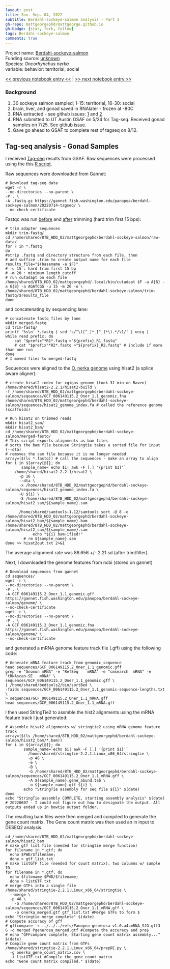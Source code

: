 ```yaml
---
layout: post
title: Sun. Sep. 04, 2022
subtitle: Berdahl-sockeye-salmon analysis - Part 1
gh-repo: mattgeorgephd/mattgeorge.github.io
gh-badge: [star, fork, follow]
tags: Berdahl-sockeye-salmon
comments: true
---
```


Project name: [Berdahl-sockeye-salmon](https://github.com/mattgeorgephd/Berdahl-sockeye-salmon) <br />
Funding source: [unknown]() <br />
Species: *Oncorhynchus nerka* <br />
variable: behavior: territorial, social <br />

[<< previous notebook entry <<]()
 |
[>> next notebook entry >>](https://mattgeorgephd.github.io/Berdhal-sockeye-salmon-analysis-Part-2/)

### Background
1. 30 sockeye salmon sampled; 1-15: territorial, 16-30: social
2. brain, liver, and gonad saved in RNAlater - frozen at -80C
3. RNA extracted - see github issues: [1](https://github.com/RobertsLab/resources/issues/1307) and [2](https://github.com/RobertsLab/resources/issues/1410)
4. RNA submitted to UT Austin GSAF on 5/24 for Tag-seq. Received gonad samples on 7/25. See [github issue](https://github.com/RobertsLab/resources/issues/1501).
5. Gave go ahead to GSAF to complete rest of tagseq on 8/12.

## Tag-seq analysis - Gonad Samples

I received [Tag-seq](https://dnatech.genomecenter.ucdavis.edu/tag-seq-gene-expression-profiling/) results from GSAF. Raw sequences were processed using the this [R script](https://github.com/mattgeorgephd/Berdahl-sockeye-salmon/blob/main/tag-seq/code/1_process-tagseq-data-salmon.Rmd).

Raw sequences were downloaded from Gannet:
```
# Download tag-seq data
wget -r \
--no-directories --no-parent \
-P . \
-A .fastq.gz https://gannet.fish.washington.edu/panopea/berdahl-sockeye-salmon/20220714-tagseq/ \
--no-check-certificate
```

Fastqc was run [before](https://gannet.fish.washington.edu/panopea/berdahl-sockeye-salmon/multiqc_report.html) and [after](https://gannet.fish.washington.edu/panopea/berdahl-sockeye-salmon/multiqc_report_trimmed.html) trimming (hard trim first 15 bps):

```{bash}
# trim adapter sequences
mkdir trim-fastq/
cd /home/shared/8TB_HDD_02/mattgeorgephd/berdahl-sockeye-salmon/raw-data/
for F in *.fastq
do
#strip .fastq and directory structure from each file, then
# add suffice .trim to create output name for each file
results_file="$(basename -a $F)"
# -u 15 : hard trim first 15 bp
# -m 20 : minimum length cutoff
# run cutadapt on each file
/home/shared/8TB_HDD_02/mattgeorgephd/.local/bin/cutadapt $F -a A{8} -a G{8} -a AGATCGG -u 15 -m 20 -o \
/home/shared/8TB_HDD_02/mattgeorgephd/berdahl-sockeye-salmon/trim-fastq/$results_file
done
```
and concatenating by sequencing lane:

```{bash}
# concatenate fastq files by lane
mkdir merged-fastq
cd trim-fastq/
printf '%s\n' *.fastq | sed 's/^\([^_]*_[^_]*\).*/\1/' | uniq |
while read prefix; do
    cat "$prefix"*R1*.fastq >"${prefix}_R1.fastq"
    # cat "$prefix"*R2*.fastq >"${prefix}_R2.fastq" # include if more than one run
done
# I moved files to merged-fastq
```
Sequences were aligned to the [O. nerka genome](https://www.ncbi.nlm.nih.gov/assembly/GCF_006149115.2) using hisat2 (a splice aware aligner):


```{bash}
# create hisat2 index for cgigas genome (took 31 min on Raven)
/home/shared/hisat2-2.2.1/hisat2-build \
-f /home/shared/8TB_HDD_02/mattgeorgephd/berdahl-sockeye-salmon/sequences/GCF_006149115.2_Oner_1.1_genomic.fna /home/shared/8TB_HDD_02/mattgeorgephd/berdahl-sockeye-salmon/sequences/hisat2_genome_index.fa # called the reference genome (scaffolds)
```

```{bash}
# Run hisat2 on trimmed reads
mkdir hisat2_sam/
mkdir hisat2_bam/
cd /home/shared/8TB_HDD_02/mattgeorgephd/berdahl-sockeye-salmon/merged-fastq/
# This script exports alignments as bam files
# sorts the bam file because Stringtie takes a sorted file for input (--dta)
# removes the sam file because it is no longer needed
array=($(ls *.fastq)) # call the sequences - make an array to align
for i in ${array[@]}; do
       sample_name=`echo $i| awk -F [.] '{print $1}'`
	/home/shared/hisat2-2.2.1/hisat2 \
	  -p 16 \
	  --dta \
	  -x /home/shared/8TB_HDD_02/mattgeorgephd/berdahl-sockeye-salmon/sequences/hisat2_genome_index.fa \
	  -U ${i} \
	  -S /home/shared/8TB_HDD_02/mattgeorgephd/berdahl-sockeye-salmon/hisat2_sam/${sample_name}.sam

	  /home/shared/samtools-1.12/samtools sort -@ 8 -o                /home/shared/8TB_HDD_02/mattgeorgephd/berdahl-sockeye-salmon/hisat2_bam/${sample_name}.bam /home/shared/8TB_HDD_02/mattgeorgephd/berdahl-sockeye-salmon/hisat2_sam/${sample_name}.sam
    		echo "${i} bam-ified!"
        # rm ${sample_name}.sam
done >> hisat2out.txt 2>&1
```
The average alignment rate was 88.656 +/- 2.21 sd (after trim/filter).

Next, I downloaded the genome features from ncbi (stored on gannet)

```{bash}
# Download sequences from gannet
cd sequences/
wget -r \
--no-directories --no-parent \
-P . \
-A GCF_006149115.2_Oner_1.1_genomic.gff https://gannet.fish.washington.edu/panopea/berdahl-sockeye-salmon/genome/ \
--no-check-certificate
wget -r \
--no-directories --no-parent \
-P . \
-A GCF_006149115.2_Oner_1.1_genomic.fna https://gannet.fish.washington.edu/panopea/berdahl-sockeye-salmon/genome/ \
--no-check-certificate
```
and generated a mRNA genome feature track file (.gff) using the following code:

```{bash}
# Generate mRNA feature track from genomic_sequence
head sequences/GCF_006149115.2_Oner_1.1_genomic.gff
grep -e "Gnomon	mRNA" -e "RefSeq	mRNA" -e "cmsearch	mRNA" -e "tRNAscan-SE	mRNA" \
sequences/GCF_006149115.2_Oner_1.1_genomic.gff \
| /home/shared/bedtools2/bin/sortBed \
-faidx sequences/GCF_006149115.2_Oner_1.1_genomic-sequence-lengths.txt \
> sequences/GCF_006149115.2_Oner_1.1_mRNA.gff
head sequences/GCF_006149115.2_Oner_1.1_mRNA.gff
```
I then used StringTie2 to assmble the hist2 alignments using the mRNA feature track I just generated:

```{bash}
# Assemble hisat2 alignments w/ stringtie2 using mRNA genome feature track
array=($(ls /home/shared/8TB_HDD_02/mattgeorgephd/berdahl-sockeye-salmon/hisat2_bam/*.bam))
for i in ${array[@]}; do
        sample_name=`echo $i| awk -F [.] '{print $1}'`
	      /home/shared/stringtie-2.2.1.Linux_x86_64/stringtie \
	      -p 48 \
	      -e \
	      -B \
	      -G /home/shared/8TB_HDD_02/mattgeorgephd/berdahl-sockeye-salmon/sequences/GCF_006149115.2_Oner_1.1_mRNA.gff \
	      -A ${sample_name}.gene_abund.tab \
	      -o ${sample_name}.gtf ${i} \
        echo "StringTie assembly for seq file ${i}" $(date)
done
echo "StringTie assembly COMPLETE, starting assembly analysis" $(date)
# 20220607 - I could not figure out how to designate the output. All outputs ended up in bowtie output folder.
```
The resulting bam files were then merged and compiled to generate the gene count matrix. The Gene count matrix was then used an in input to DESEQ2 analysis.

```{bash}
cd /home/shared/8TB_HDD_02/mattgeorgephd/berdahl-sockeye-salmon/hisat2_bam
# make gtf list file (needed for stringtie merge function)
for filename in *.gtf; do
  echo $PWD/$filename;
  done > gtf_list.txt
# make listGTF file (needed for count matrix), two columns w/ sample ID
for filename in *.gtf; do
  echo $filename $PWD/$filename;
  done > listGTF.txt
# merge GTFs into a single file
/home/shared/stringtie-2.2.1.Linux_x86_64/stringtie \
  --merge \
  -p 48 \
	-G /home/shared/8TB_HDD_02/mattgeorgephd/berdahl-sockeye-salmon/sequences/GCF_006149115.2_Oner_1.1_mRNA.gff \
	-o onerka_merged.gtf gtf_list.txt #Merge GTFs to form $
echo "Stringtie merge complete" $(date)
# Compute accuracy of gff
# gffcompare -r ../../../refs/Panopea-generosa-v1.0.a4.mRNA_SJG.gff3 -G -o merged Pgenerosa_merged.gtf #Compute the accuracy and pre$
# echo "GFFcompare complete, Starting gene count matrix assembly..." $(date)
# Compile gene count matrix from GTFs
/home/shared/stringtie-2.2.1.Linux_x86_64/prepDE.py \
  -g onerka_gene_count_matrix.csv \
  -i listGTF.txt #Compile the gene count matrix
echo "Gene count matrix compiled." $(date)
```
